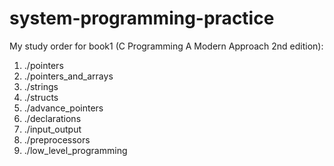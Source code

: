 # system-programming-practice

My study order for book1 (C Programming A Modern Approach 2nd edition):

1. ./pointers
2. ./pointers_and_arrays
3. ./strings
4. ./structs
5. ./advance_pointers
6. ./declarations
7. ./input_output
8. ./preprocessors
9. ./low_level_programming



